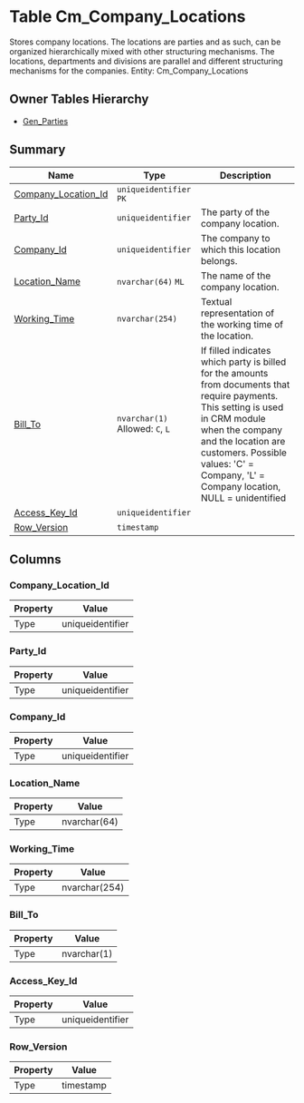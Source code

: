 # Table Cm_Company_Locations

Stores company locations. The locations are parties and as such, can be organized hierarchically mixed with other structuring mechanisms. The locations, departments and divisions are parallel and different structuring mechanisms for the companies. Entity: Cm_Company_Locations

## Owner Tables Hierarchy

* [Gen_Parties](Gen_Parties.md)

## Summary

| Name | Type | Description |
| - | - | --- |
|[Company_Location_Id](#company_location_id)|`uniqueidentifier` `PK`||
|[Party_Id](#party_id)|`uniqueidentifier` |The party of the company location.|
|[Company_Id](#company_id)|`uniqueidentifier` |The company to which this location belongs.|
|[Location_Name](#location_name)|`nvarchar(64)` `ML`|The name of the company location.|
|[Working_Time](#working_time)|`nvarchar(254)` |Textual representation of the working time of the location.|
|[Bill_To](#bill_to)|`nvarchar(1)` Allowed: `C`, `L`|If filled indicates which party is billed for the amounts from documents that require payments. This setting is used in CRM module when the company and the location are customers. Possible values: 'C' = Company, 'L' = Company location, NULL = unidentified|
|[Access_Key_Id](#access_key_id)|`uniqueidentifier` ||
|[Row_Version](#row_version)|`timestamp` ||

## Columns

### Company_Location_Id

| Property | Value |
| - | - |
|Type|uniqueidentifier|

### Party_Id

| Property | Value |
| - | - |
|Type|uniqueidentifier|

### Company_Id

| Property | Value |
| - | - |
|Type|uniqueidentifier|

### Location_Name

| Property | Value |
| - | - |
|Type|nvarchar(64)|

### Working_Time

| Property | Value |
| - | - |
|Type|nvarchar(254)|

### Bill_To

| Property | Value |
| - | - |
|Type|nvarchar(1)|

### Access_Key_Id

| Property | Value |
| - | - |
|Type|uniqueidentifier|

### Row_Version

| Property | Value |
| - | - |
|Type|timestamp|


